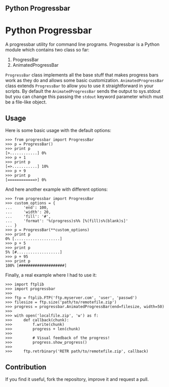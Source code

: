 ## Python Progressbar

# Python Progressbar

A progressbar utility for command line programs.
Progressbar is a Python module which contains two class so far:

1. ProgressBar
2. AnimatedProgressBar

`ProgressBar` class implements all the base stuff that makes progress bars work as they do and allows some basic customization. 
`AnimatedProgressBar` class extends `ProgressBar` to allow you to use it straightforward in your scripts.
By default the `AnimatedProgressBar` sends the output to sys.stdout but you
can change this passing the `stdout` keyword parameter which must be a file-like object.

## Usage

Here is some basic usage with the default options:

    >>> from progressbar import ProgressBar
    >>> p = ProgressBar()
    >>> print p
    [>............] 0%
    >>> p + 1
    >>> print p
    [=>...........] 10%
    >>> p + 9
    >>> print p
    [============>] 0%

And here another example with different options:

    >>> from progressbar import ProgressBar
    >>> custom_options = {
    ...     'end': 100,
    ...     'width': 20,
    ...     'fill': '#',
    ...     'format': '%(progress)s%% [%(fill)s%(blank)s]'
    ... }
    >>> p = ProgressBar(**custom_options)
    >>> print p
    0% [....................]
    >>> p + 5
    >>> print p
    5% [#...................]
    >>> p + 95
    >>> print p
    100% [####################]

Finally, a real example where I had to use it:

    >>> import ftplib
    >>> import progressbar
    >>>
    >>> ftp = ftplib.FTP('ftp.myserver.com', 'user', 'passwd')
    >>> filesize = ftp.size('path/to/remotefile.zip')
    >>> progress = progressbar.AnimatedProgressBar(end=filesize, width=50)
    >>>
    >>> with open('localfile.zip', 'w') as f:
    >>>     def callback(chunk):
    >>>         f.write(chunk)
    >>>         progress + len(chunk)
    >>>
    >>>         # Visual feedback of the progress!
    >>>         progress.show_progress()
    >>>
    >>>     ftp.retrbinary('RETR path/to/remotefile.zip', callback)

## Contribution

If you find it useful, fork the repository, improve it and request a pull.

